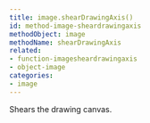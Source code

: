 ```yaml
---
title: image.shearDrawingAxis()
id: method-image-sheardrawingaxis
methodObject: image
methodName: shearDrawingAxis
related:
- function-imagesheardrawingaxis
- object-image
categories:
- image
---
```


Shears the drawing canvas.
